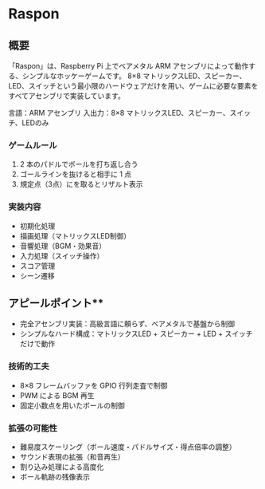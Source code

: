 # Raspon

## 概要

「Raspon」は、Raspberry Pi 上でベアメタル ARM アセンブリによって動作する、シンプルなホッケーゲームです。
8×8 マトリックスLED、スピーカー、LED、スイッチという最小限のハードウェアだけを用い、ゲームに必要な要素をすべてアセンブリで実装しています。

言語：ARM アセンブリ
入出力：8×8 マトリックスLED、スピーカー、スイッチ、LEDのみ

### ゲームルール

1. 2 本のパドルでボールを打ち返し合う
1. ゴールラインを抜けると相手に 1 点
1. 規定点（3点）にを取るとリザルト表示

### 実装内容

- 初期化処理
- 描画処理（マトリックスLED制御）
- 音響処理（BGM・効果音）
- 入力処理（スイッチ操作）
- スコア管理
- シーン遷移

## アピールポイント**

- 完全アセンブリ実装：高級言語に頼らず、ベアメタルで基盤から制御
- シンプルなハード構成：マトリックスLED + スピーカー + LED + スイッチだけで動作

### 技術的工夫

- 8×8 フレームバッファを GPIO 行列走査で制御
- PWM による BGM 再生
- 固定小数点を用いたボールの制御

### 拡張の可能性

- 難易度スケーリング（ボール速度・パドルサイズ・得点倍率の調整）
- サウンド表現の拡張（和音再生）
- 割り込み処理による高度化
- ボール軌跡の残像表示
